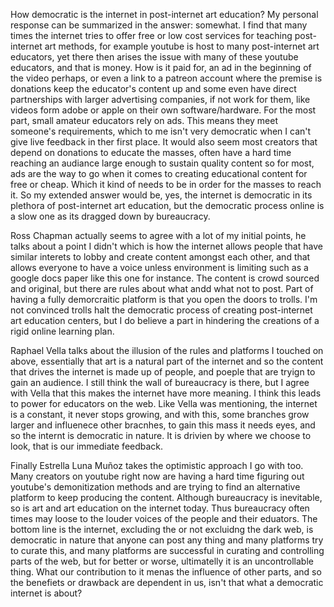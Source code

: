 How democratic is the internet in post-internet art education? My personal response can be summarized in the answer: somewhat.
I find that many times the internet tries to offer free or low cost services for teaching post-internet art methods, for example
youtube is host to many post-internet art educators, yet there then arises the issue with many of these youtube educators, and that 
is money. How is it paid for, an ad in the beginning of the video perhaps, or even a link to a patreon account where the premise
is donations keep the educator's content up and some even have direct partnerships with larger advertising companies, if not work 
for them, like videos form adobe or apple on their own software/hardware. For the most part, small amateur educators rely on ads.
This means they meet someone's requirements, which to me isn't very democratic when I can't give live feedback in ther first place. It
would also seem most creators that depend on donations to educate the masses, often have a hard time reaching an audiance large enough 
to sustain quality content so for most, ads are the way to go when it comes to creating educational content for free or cheap. Which it kind of needs to be in order for the masses to reach it.
So my extended answer would be, yes, the internet is democratic in its plethora of post-internet art education, but the democratic process
online is a slow one as its dragged down by bureaucracy.

Ross Chapman actually seems to agree with a lot of my initial points, he talks about a point I didn't which is how the internet 
allows people that have similar interets to lobby and create content amongst each other, and that allows everyone to have a voice unless 
environment is limiting such as a google docs paper like this one for instance. The content is crowd sourced and original, but 
there are rules about what andd what not to post. Part of having a fully demorcraitic platform is that you open the doors to trolls.
I'm not convinced trolls halt the democratic process of creating post-internet art education centers, but I do believe a part in 
hindering the creations of a rigid online learning plan. 

Raphael Vella talks about the illusion of the rules and platforms I touched on above, essentially that art is a natural part of the internet 
and so the content that drives the internet is made up of people, and poeple that are tryign to gain an audience. I still think the 
wall of bureaucracy is there, but I agree with Vella that this makes the internet have more meaning. I think this leads to power for educators on 
the web. Like Vella was mentioning, the internet is a constant, it never stops growing, and with this, some branches grow larger and 
influenece other bracnhes, to gain this mass it needs eyes, and so the internt is democratic in nature. It is drivien by where we 
choose to look, that is our immediate feedback.

Finally Estrella Luna Muñoz takes the optimistic approach I go with too. Many creators on youtube right now are having a hard 
time figuring out youtube's demonitization methods and are trying to find an alternative platform to keep producing the content.
Although bureaucracy is inevitable, so is art and art education on the internet today. Thus bureaucracy often times may loose to 
the louder voices of the people and their eduators. The bottom line is the internet, excluding the or not excluidng the dark web, is 
democratic in nature that anyone can post any thing and many platforms try to curate this, and many platforms are successful in 
curating and controlling parts of the web, but for better or worse, ultimatelly it is an uncontrollable thing. What our contribution to 
it menas the influence of other parts, and so the benefiets or drawback are dependent in us, isn't that what a democratic 
internet is about?
